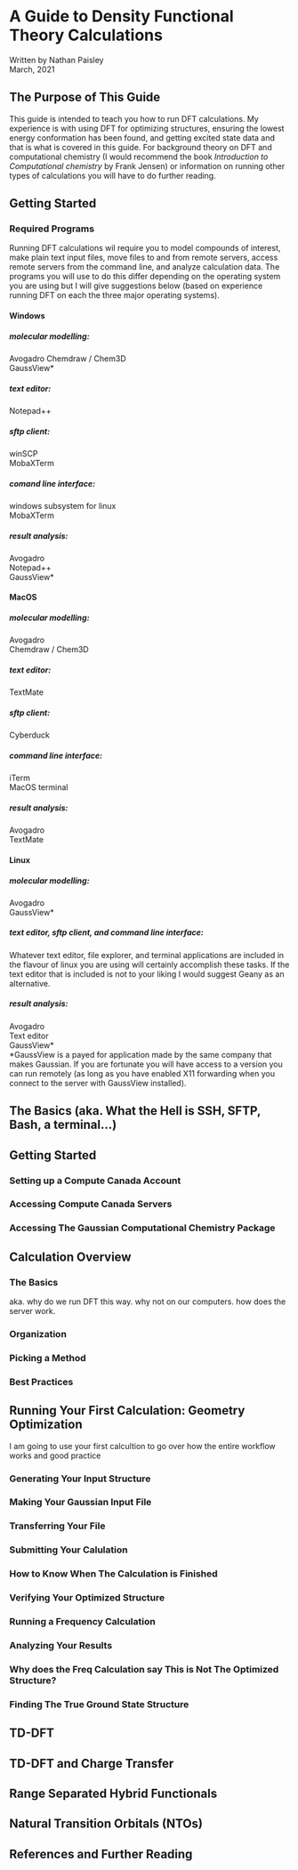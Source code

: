 # A Guide to Density Functional Theory Calculations  
Written by Nathan Paisley  
March, 2021  

## The Purpose of This Guide
This guide is intended to teach you how to run DFT calculations. My experience is with using DFT for optimizing structures, ensuring the lowest energy conformation has been found, and getting excited state data and that is what is covered in this guide. For background theory on DFT and computational chemistry (I would recommend the book *Introduction to Computational chemistry* by Frank Jensen) or information on running other types of calculations you will have to do further reading. 

## Getting Started
### Required Programs
Running DFT calculations wil require you to model compounds of interest, make plain text input files, move files to and from remote servers, access remote servers from the command line, and analyze calculation data. The programs you will use to do this differ depending on the operating system you are using but I will give suggestions below (based on experience running DFT on each the three major operating systems).  
#### Windows
##### molecular modelling:  
Avogadro
Chemdraw / Chem3D  
GaussView*  
##### text editor:  
Notepad++
##### sftp client:  
winSCP  
MobaXTerm  
##### comand line interface:  
windows subsystem for linux  
MobaXTerm  
##### result analysis:  
Avogadro  
Notepad++  
GaussView*  
#### MacOS  
##### molecular modelling:  
Avogadro  
Chemdraw / Chem3D  
##### text editor:  
TextMate  
##### sftp client:  
Cyberduck  
##### command line interface:  
iTerm  
MacOS terminal  
##### result analysis:  
Avogadro  
TextMate  
#### Linux
##### molecular modelling:  
Avogadro  
GaussView*  
##### text editor, sftp client, and command line interface:  
Whatever text editor, file explorer, and terminal applications are included in the flavour of linux you are using will certainly accomplish these tasks. If the text editor that is included is not to your liking I would suggest Geany as an alternative.  
##### result analysis:  
Avogadro  
Text editor  
GaussView*  
*GaussView is a payed for application made by the same company that makes Gaussian. If you are fortunate you will have access to a version you can run remotely (as long as you have enabled X11 forwarding when you connect to the server with GaussView installed).  
## The Basics (aka. What the Hell is SSH, SFTP, Bash, a terminal...)   
## Getting Started  
### Setting up a Compute Canada Account
### Accessing Compute Canada Servers
### Accessing The Gaussian Computational Chemistry Package
## Calculation Overview 
### The Basics
aka. why do we run DFT this way. why not on our computers. how does the server work.
### Organization
### Picking a Method
### Best Practices
## Running Your First Calculation: Geometry Optimization
I am going to use your first calcultion to go over how the entire workflow works and good practice
### Generating Your Input Structure
### Making Your Gaussian Input File
### Transferring Your File
### Submitting Your Calulation
### How to Know When The Calculation is Finished
### Verifying Your Optimized Structure
### Running a Frequency Calculation
### Analyzing Your Results
### Why does the Freq Calculation say This is Not The Optimized Structure?
### Finding The True Ground State Structure
## TD-DFT
## TD-DFT and Charge Transfer
## Range Separated Hybrid Functionals
## Natural Transition Orbitals (NTOs)
## References and Further Reading

